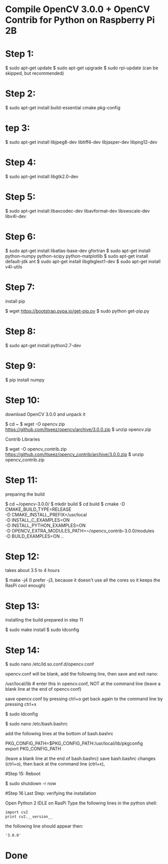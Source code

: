 # Compile OpenCV 3.0.0 + OpenCV Contrib for Python on Raspberry Pi 2B

# Step 1:

$ sudo apt-get update
$ sudo apt-get upgrade
$ sudo rpi-update (can be skipped, but recommended)

# Step 2:

$ sudo apt-get install build-essential cmake pkg-config

# tep 3:

$ sudo apt-get install libjpeg8-dev libtiff4-dev libjasper-dev libpng12-dev

# Step 4:

$ sudo apt-get install libgtk2.0-dev

# Step 5:

$ sudo apt-get install libavcodec-dev libavformat-dev libswscale-dev libv4l-dev

# Step 6:

$ sudo apt-get install libatlas-base-dev gfortran
$ sudo apt-get install python-numpy python-scipy python-matplotlib
$ sudo apt-get install default-jdk ant
$ sudo apt-get install libgtkglext1-dev
$ sudo apt-get install v4l-utils

# Step 7:
install pip

$ wget https://bootstrap.pypa.io/get-pip.py
$ sudo python get-pip.py

# Step 8:

$ sudo apt-get install python2.7-dev

# Step 9:

$ pip install numpy

# Step 10:
download OpenCV 3.0.0 and unpack it

$ cd ~
$ wget -O opencv.zip https://github.com/Itseez/opencv/archive/3.0.0.zip
$ unzip opencv.zip

Contrib Libraries

$ wget -O opencv_contrib.zip https://github.com/Itseez/opencv_contrib/archive/3.0.0.zip
$ unzip opencv_contrib.zip

# Step 11:
preparing the build

$ cd ~/opencv-3.0.0/
$ mkdir build
$ cd build
$ cmake -D CMAKE_BUILD_TYPE=RELEASE \
	-D CMAKE_INSTALL_PREFIX=/usr/local \
	-D INSTALL_C_EXAMPLES=ON \
	-D INSTALL_PYTHON_EXAMPLES=ON \
	-D OPENCV_EXTRA_MODULES_PATH=~/opencv_contrib-3.0.0/modules \
	-D BUILD_EXAMPLES=ON ..

# Step 12:
takes about 3.5 to 4 hours

$ make -j4 (I prefer -j3, because it doesn't use all the cores so it keeps the RasPi cool enough)

# Step 13:
installing the build prepared in step 11

$ sudo make install
$ sudo ldconfig

# Step 14:

$ sudo nano /etc/ld.so.conf.d/opencv.conf

opencv.conf will be blank, add the following line, then save and exit nano:

/usr/local/lib          # enter this in opencv.conf, NOT at the command line
			(leave a blank line at the end of opencv.conf)


save opencv.conf by pressing ctrl+o
get back again to the command line by pressing ctrl+x

$ sudo ldconfig

$ sudo nano /etc/bash.bashrc

add the following lines at the bottom of bash.bashrc

PKG_CONFIG_PATH=$PKG_CONFIG_PATH:/usr/local/lib/pkgconfig       
export PKG_CONFIG_PATH

(leave a blank line at the end of bash.bashrc)
save bash.bashrc changes (ctrl+o), then back at the command line (ctrl+x), 

#Step 15:
Reboot

$ sudo shutdown -r now

#Step 16 Last Step:
verifying the installation

Open Python 2 IDLE on RasPi
Type the following lines in the python shell:

	import cv2
	print cv2.__version__

the following line should appear then:

	'3.0.0'
# 									Done

